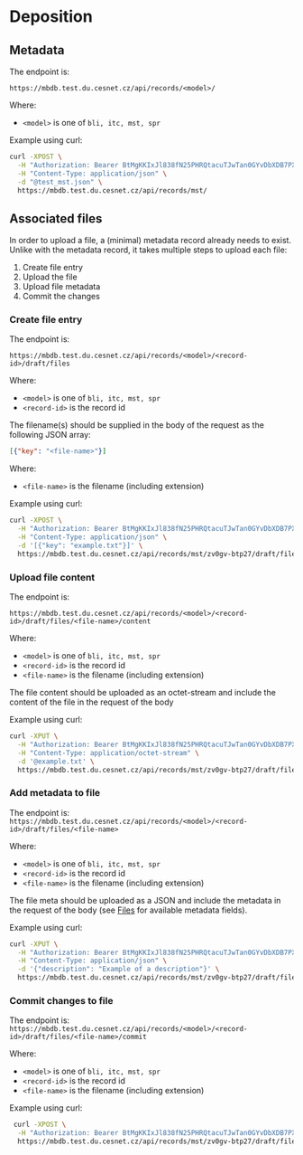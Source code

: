 # Deposition

## Metadata

The endpoint is:

`https://mbdb.test.du.cesnet.cz/api/records/<model>/`

Where:
  * `<model>` is one of `bli, itc, mst, spr`

Example using curl:

```bash
curl -XPOST \
  -H "Authorization: Bearer BtMgKKIxJl838fN25PHRQtacuTJwTan0GYvDbXDB7PXoPYSHcugjZSrXQu6Y" \
  -H "Content-Type: application/json" \
  -d "@test_mst.json" \
  https://mbdb.test.du.cesnet.cz/api/records/mst/
```

## Associated files

In order to upload a file, a (minimal) metadata record already needs to exist.
Unlike with the metadata record, it takes multiple steps to upload each file:

 1. Create file entry
 2. Upload the file
 3. Upload file metadata
 4. Commit the changes

### Create file entry

The endpoint is:

`https://mbdb.test.du.cesnet.cz/api/records/<model>/<record-id>/draft/files`

Where:
  * `<model>` is one of `bli, itc, mst, spr`
  * `<record-id>` is the record id

The filename(s) should be supplied in the body of the request as
the following JSON array:
```json
[{"key": "<file-name>"}]
```
Where:
  * `<file-name>` is the filename (including extension)

Example using curl:

```bash
curl -XPOST \
  -H "Authorization: Bearer BtMgKKIxJl838fN25PHRQtacuTJwTan0GYvDbXDB7PXoPYSHcugjZSrXQu6Y" \
  -H "Content-Type: application/json" \
  -d '[{"key": "example.txt"}]' \
  https://mbdb.test.du.cesnet.cz/api/records/mst/zv0gv-btp27/draft/files

```

### Upload file content

The endpoint is:

`https://mbdb.test.du.cesnet.cz/api/records/<model>/<record-id>/draft/files/<file-name>/content`

Where:
  * `<model>` is one of `bli, itc, mst, spr`
  * `<record-id>` is the record id
  * `<file-name>` is the filename (including extension)

The file content should be uploaded as an octet-stream and include the content
of the file in the request of the body

Example using curl:

```bash
curl -XPUT \
  -H "Authorization: Bearer BtMgKKIxJl838fN25PHRQtacuTJwTan0GYvDbXDB7PXoPYSHcugjZSrXQu6Y" \
  -H "Content-Type: application/octet-stream" \
  -d '@example.txt' \
  https://mbdb.test.du.cesnet.cz/api/records/mst/zv0gv-btp27/draft/files/example.txt/content
```

### Add metadata to file
The endpoint is:
`https://mbdb.test.du.cesnet.cz/api/records/<model>/<record-id>/draft/files/<file-name>`

Where:
  * `<model>` is one of `bli, itc, mst, spr`
  * `<record-id>` is the record id
  * `<file-name>` is the filename (including extension)

The file meta should be uploaded as a JSON and include the metadata
in the request of the body (see [Files](../../datamodel/files.md#fields-available-in-files-metadata)
for available metadata fields).

Example using curl:

```bash
curl -XPUT \
  -H "Authorization: Bearer BtMgKKIxJl838fN25PHRQtacuTJwTan0GYvDbXDB7PXoPYSHcugjZSrXQu6Y" \
  -H "Content-Type: application/json" \
  -d '{"description": "Example of a description"}' \
  https://mbdb.test.du.cesnet.cz/api/records/mst/zv0gv-btp27/draft/files/example.txt
```
### Commit changes to file

The endpoint is:
`https://mbdb.test.du.cesnet.cz/api/records/<model>/<record-id>/draft/files/<file-name>/commit`

Where:
  * `<model>` is one of `bli, itc, mst, spr`
  * `<record-id>` is the record id
  * `<file-name>` is the filename (including extension)

Example using curl:

```bash
 curl -XPOST \
  -H "Authorization: Bearer BtMgKKIxJl838fN25PHRQtacuTJwTan0GYvDbXDB7PXoPYSHcugjZSrXQu6Y" \
  https://mbdb.test.du.cesnet.cz/api/records/mst/zv0gv-btp27/draft/files/example.txt/commit
```